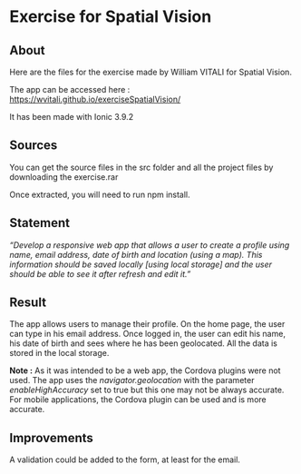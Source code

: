 # Exercise for Spatial Vision

## About
Here are the files for the exercise made by William VITALI for Spatial Vision.

The app can be accessed here : https://wvitali.github.io/exerciseSpatialVision/

It has been made with Ionic 3.9.2

## Sources

You can get the source files in the src folder and all the project files by downloading the exercise.rar

Once extracted, you will need to run npm install.

## Statement

*“Develop a responsive web app that allows a user to create a profile using name, email address, date of birth and location (using a map). This information should be saved locally [using local storage] and the user should be able to see it after refresh and edit it.”*

## Result

The app allows users to manage their profile. On the home page, the user can type in his email address.
Once logged in, the user can edit his name, his date of birth and sees where he has been geolocated.
All the data is stored in the local storage.

**Note :** As it was intended to be a web app, the Cordova plugins were not used. The app uses the *navigator.geolocation* with the parameter *enableHighAccuracy* set to true but this one may not be always accurate. For mobile applications, the Cordova plugin can be used and is more accurate.

## Improvements

A validation could be added to the form, at least for the email.

